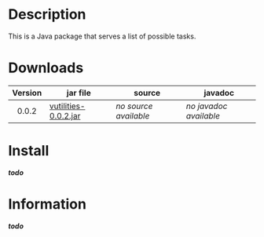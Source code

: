 # Description

This is a Java package that serves a list of possible tasks.

# Downloads

| Version   | jar file                         | source                                  | javadoc                                  |
| :-------: | -------------------------------- | --------------------------------------- | ---------------------------------------- |
| 0.0.2     | [vutilities-0.0.2.jar][0.0.2]    | _no source available_                   | _no javadoc available_                   |

# Install

**_todo_**

# Information

**_todo_**

[0.0.2]: https://www.dropbox.com/s/97we5pwbxjov52u/vutilities-0.0.2.jar?dl=1
